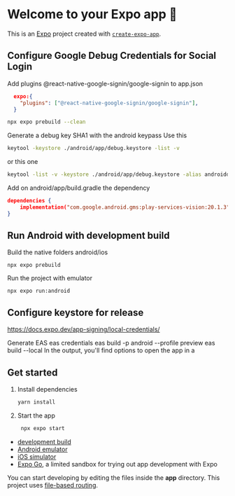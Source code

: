 # Welcome to your Expo app 👋

This is an [Expo](https://expo.dev) project created with [`create-expo-app`](https://www.npmjs.com/package/create-expo-app).

## Configure Google Debug Credentials for Social Login

Add plugins @react-native-google-signin/google-signin to app.json

```json
  expo:{
    "plugins": ["@react-native-google-signin/google-signin"],
  }
```

```bash
npx expo prebuild --clean
```

Generate a debug key SHA1 with the android keypass
Use this

```bash
keytool -keystore ./android/app/debug.keystore -list -v
```

or this one

```bash
keytool -list -v -keystore ./android/app/debug.keystore -alias androiddebugkey -storepass android -keypass android
```

Add on android/app/build.gradle the dependency

```json
dependencies {
    implementation("com.google.android.gms:play-services-vision:20.1.3")
}
```

## Run Android with development build

Build the native folders android/ios

```
npx expo prebuild
```

Run the project with emulator

```
npx expo run:android
```

## Configure keystore for release

https://docs.expo.dev/app-signing/local-credentials/

Generate EAS
eas credentials
eas build -p android --profile preview
eas build --local
In the output, you'll find options to open the app in a

## Get started

1. Install dependencies

   ```bash
   yarn install
   ```

2. Start the app

   ```bash
    npx expo start
   ```

- [development build](https://docs.expo.dev/develop/development-builds/introduction/)
- [Android emulator](https://docs.expo.dev/workflow/android-studio-emulator/)
- [iOS simulator](https://docs.expo.dev/workflow/ios-simulator/)
- [Expo Go](https://expo.dev/go), a limited sandbox for trying out app development with Expo

You can start developing by editing the files inside the **app** directory. This project uses [file-based routing](https://docs.expo.dev/router/introduction).
